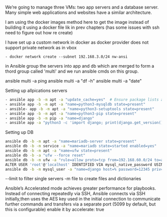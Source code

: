 We’re going to manage three VMs: two app servers and a database server. Many simple web applications and websites have a similar architecture.

I am using the docker images method here to get the image instead of building it using a docker file lik in prev chapters
(has some issues with ssh need to figure out how re create)

I have set up a custom network in docker as docker provider does not support private network as in vbox

```console
- docker network create --subnet 192.168.3.0/24 nw-ansi
```
in Ansible group the servers into app and db which are merged to form a thord group called 'multi' and we run ansible cmds on this group.

ansible multi -a ping
ansible multi -a "df -h"
ansible multi -a "date"

Setting up allpications servers

```bash
- ansible app -b -m apt -a "update_cache=yes"  # Ensure package lists are updated
- ansible app -b -m apt -a "name=python3-mysqldb state=present"
- ansible- app -b -m apt -a "name=python3-setuptools state=present"
- ansible app -b -m apt -a "name=python3-pip state=present"
- ansible app -b -m pip -a "name=django"
- ansible app -a "python3 -c 'import django; print(django.get_version())'"
```

Setting up DB

```bash
ansible db -b -m apt -a "name=mariadb-server state=present"
ansible db -b -m service -a "name=mariadb state=started enabled=yes"
ansible db -b -m apt -a "name=ufw state=present"
ansible db -b -a "ufw --force reset"
ansible db -b -m ufw -a "rule=allow proto=tcp from=192.168.60.0/24 to=any port=3306"
ALTER USER 'root'@'localhost' IDENTIFIED VIA mysql_native_password USING PASSWORD('db-root');
ansible db -b -m mysql_user -a "name=django host=% password=12345 priv=*.*:ALL state=present login_user=root login_password=db-root"
```
--limit to filter single servers
-m file  to create files and dictionaries

Ansible’s Accelerated mode achieves greater performance for playbooks. Instead of connecting repeatedly via SSH, Ansible connects via SSH initially,then uses the AES key used in the initial connection to communicate further commands and transfers via a separate port (5099 by default, but this is configurable) enable it  by accelerate: true